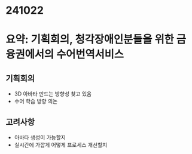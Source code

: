 # 241022

# 요약: 기획회의, 청각장애인분들을 위한 금융권에서의 수어번역서비스

## 기획회의

- 3D 아바타 만드는 방향성 찾고 있음
- 수어 학습 방향 의논

## 고려사항

- 아바타 생성이 가능할지
- 실시간에 가깝게 어떻게 프로세스 개선할지
